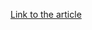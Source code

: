 [Link to the article](https://lockstepgroup.com/blog/monitor-dhcp-scopes-and-detect-man-in-the-middle-attacks/)
